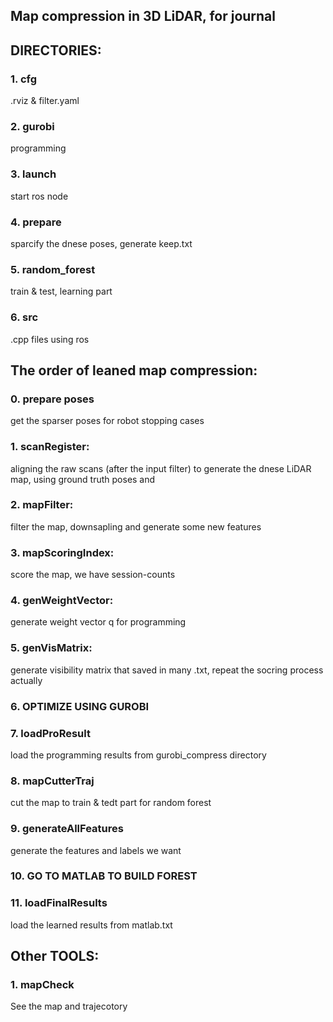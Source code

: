 ## Map compression in 3D LiDAR, for journal

## DIRECTORIES:

### 1. cfg
   .rviz & filter.yaml
### 2. gurobi
   programming
### 3. launch
  start ros node
### 4. prepare
  sparcify the dnese poses, generate keep.txt
### 5. random_forest
  train & test, learning part
### 6. src
  .cpp files using ros

## The order of leaned map compression:

### 0. prepare poses
   get the sparser poses for robot stopping cases

### 1. scanRegister:
   aligning the raw scans (after the input filter) to generate the dnese LiDAR map, using ground truth poses and 

### 2. mapFilter: 
   filter the map, downsapling and generate some new features

### 3. mapScoringIndex:
   score the map, we have session-counts

### 4. genWeightVector:
   generate weight vector q for programming

### 5. genVisMatrix:
   generate visibility matrix that saved in many .txt, repeat the socring process actually

### 6. OPTIMIZE USING GUROBI 

### 7. loadProResult
   load the programming results from gurobi_compress directory

### 8. mapCutterTraj
   cut the map to train & tedt part for random forest

### 9. generateAllFeatures
   generate the features and labels we want

### 10. GO TO MATLAB TO BUILD FOREST 

### 11. loadFinalResults
   load the learned results from matlab.txt

## Other TOOLS:

### 1. mapCheck
   See the map and trajecotory



